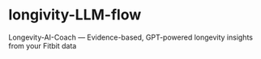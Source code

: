 # longivity-LLM-flow
Longevity-AI-Coach — Evidence-based, GPT-powered longevity insights from your Fitbit data
